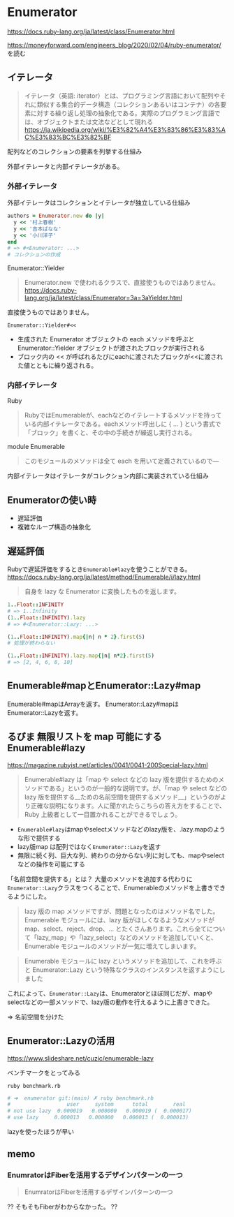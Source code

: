 # Enumerator

https://docs.ruby-lang.org/ja/latest/class/Enumerator.html

https://moneyforward.com/engineers_blog/2020/02/04/ruby-enumerator/
を読む

## イテレータ

>イテレータ（英語: iterator）とは、プログラミング言語において配列やそれに類似する集合的データ構造（コレクションあるいはコンテナ）の各要素に対する繰り返し処理の抽象化である。実際のプログラミング言語では、オブジェクトまたは文法などとして現れる
https://ja.wikipedia.org/wiki/%E3%82%A4%E3%83%86%E3%83%AC%E3%83%BC%E3%82%BF

配列などのコレクションの要素を列挙する仕組み

外部イテレータと内部イテレータがある。

### 外部イテレータ

外部イテレータはコレクションとイテレータが独立している仕組み

```ruby
authors = Enumerator.new do |y|
  y << '村上春樹'
  y << '吉本ばなな'
  y << '小川洋子'
end
# => #<Enumerator: ...>
# コレクションの作成


```

Enumerator::Yielder
>Enumerator.new で使われるクラスで、直接使うものではありません。
https://docs.ruby-lang.org/ja/latest/class/Enumerator=3a=3aYielder.html

直接使うものではありません。

`Enumerator::Yielder#<<`
- 生成された Enumerator オブジェクトの each メソッドを呼ぶと Enumerator::Yielder オブジェクトが渡されたブロックが実行される
- ブロック内の << が呼ばれるたびにeachに渡されたブロックが<<に渡された値とともに繰り返される。


### 内部イテレータ

Ruby
>RubyではEnumerableが、eachなどのイテレートするメソッドを持っている内部イテレータである。eachメソッド呼出しに { ... } という書式で「ブロック」を書くと、その中の手続きが繰返し実行される。

module Enumerable
>このモジュールのメソッドは全て each を用いて定義されているので―

内部イテレータはイテレータがコレクション内部に実装されている仕組み

## Enumeratorの使い時

- 遅延評価
- 複雑なループ構造の抽象化


## 遅延評価

Rubyで遅延評価をするとき`Enumerable#lazy`を使うことができる。
https://docs.ruby-lang.org/ja/latest/method/Enumerable/i/lazy.html

>自身を lazy な Enumerator に変換したものを返します。

```ruby
1..Float::INFINITY
# => 1..Infinity
(1..Float::INFINITY).lazy
# => #<Enumerator::Lazy: ...>

(1..Float::INFINITY).map{|n| n * 2}.first(5)
# 処理が終わらない

(1..Float::INFINITY).lazy.map{|n| n*2}.first(5)
# => [2, 4, 6, 8, 10]
```

## Enumerable#mapとEnumerator::Lazy#map

Enumerable#mapはArrayを返す。
Enumerator::Lazy#mapはEnumerator::Lazyを返す。

## るびま 無限リストを map 可能にする Enumerable#lazy

https://magazine.rubyist.net/articles/0041/0041-200Special-lazy.html

>Enumerable#lazy は「map や select などの lazy 版を提供するためのメソッドである」というのが一般的な説明です。が、「map や select などの lazy 版を提供する__ための名前空間を提供するメソッド__」というのがより正確な説明になります。人に聞かれたらこちらの答え方をすることで、Ruby 上級者として一目置かれることができるでしょう。

- `Enumerable#lazy`はmapやselectメソッドなどのlazy版を、.lazy.mapのような形で提供する
- lazy版map は配列ではなく`Enumerator::Lazy`を返す
- 無限に続く列、巨大な列、終わりの分からない列に対しても、mapやselectなどの操作を可能にする

「名前空間を提供する」とは？
大量のメソッドを追加する代わりに`Enumerator::Lazy`クラスをつくることで、Enumerableのメソッドを上書きできるようにした。

>lazy 版の map メソッドですが、問題となったのはメソッド名でした。Enumerable モジュールには、lazy 版がほしくなるようなメソッドが map、select、reject、drop、… とたくさんあります。これら全てについて「lazy_map」や「lazy_select」などのメソッドを追加していくと、Enumerable モジュールのメソッドが一気に増えてしまいます。

>Enumerable モジュールに lazy というメソッドを追加して、これを呼ぶと Enumerator::Lazy という特殊なクラスのインスタンスを返すようにしました

これによって、`Enumerator::Lazy`は、Enumeratorとほぼ同じだが、mapやselectなどの一部メソッドで、lazy版の動作を行えるように上書きできた。

=> 名前空間を分けた

## Enumerator::Lazyの活用

https://www.slideshare.net/cuzic/enumerable-lazy


ベンチマークをとってみる

`ruby benchmark.rb`

```ruby
# ➜  enumerator git:(main) ✗ ruby benchmark.rb
#                  user     system      total        real
# not use lazy  0.000019   0.000000   0.000019 (  0.000017)
# use lazy     0.000013   0.000000   0.000013 (  0.000013)
```

lazyを使ったほうが早い

## memo
### EnumratorはFiberを活用するデザインパターンの一つ

>EnumratorはFiberを活用するデザインパターンの一つ

??
そもそもFiberがわからなかった。
??

